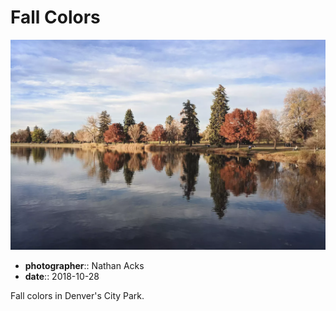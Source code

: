 # Fall Colors

![The view across a city lake](assets/2018-10-28-fall-colors.webp)

* **photographer**:: Nathan Acks  
* **date**:: 2018-10-28

Fall colors in Denver's City Park.
